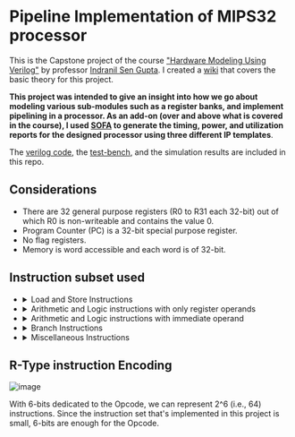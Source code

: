 # Pipeline Implementation of MIPS32 processor
This is the Capstone project of the course ["Hardware Modeling Using Verilog"](https://onlinecourses.nptel.ac.in/noc21_cs60/preview) by professor [Indranil Sen Gupta](http://www.facweb.iitkgp.ac.in/~isg/). I created a [wiki](https://github.com/stativeboss/MIPS32/wiki) that covers the basic theory for this project.

**This project was intended to give an insight into how we go about modeling various sub-modules such as a register banks, and implement pipelining in a processor. As an add-on (over and above what is covered in the course), I used [SOFA](https://github.com/lnis-uofu/SOFA) to generate the timing, power, and utilization reports for the designed processor using three different IP templates**. 


The [verilog code](https://github.com/stativeboss/MIPS32/blob/main/RTL/mips.v), the [test-bench](https://github.com/stativeboss/MIPS32/blob/main/RTL/mips_tb.v), and the simulation results are included in this repo.

## Considerations
- There are 32 general purpose registers (R0 to R31 each 32-bit) out of which R0 is non-writeable and contains the value 0.
- Program Counter (PC) is a 32-bit special purpose register.
- No flag registers.
- Memory is word accessible and each word is of 32-bit.

## Instruction subset used
 * <details>
      <summary>Load and Store Instructions</summary>
  
      - LW R1, 20(R2) // Add 20 to the data in R2. The result is taken as an address and the data present in that memory address is stored in R1.
      - SW R1, -3(R2) // Mem [R2-3] = R1 meaning 3 is subtracted from the value in R2 and the content in R1 is stored in that memory address. 
      </details>
      
 * <details>
      <summary>Arithmetic and Logic instructions with only register operands</summary>
  
      - ADD R1, R2, R3 // Add data in R2 and R3 and store the result in R1
      - SUB R1, R2, R3 // Subtract the data in R3 from the data in R2 and store the result in R1
      - MUL R1, R2, R3 // Multiply the data in R2 and R3 and store the result in R1
      - AND R1, R2, R3 // Perform bit-wise AND operation of the data in R2 and R3 and store the result in R1
      - OR R1, R2, R3 // Perform bit-wise OR operation of the data in R2 and R3 and store the result in R1
      - SLT R1, R2, R3 // If the data in R2 is less than the data in R3, set R1 else R1 = 0
      </details>
      
 * <details>
      <summary>Arithmetic and Logic instructions with immediate operand</summary>
  
      - ADDI R1, R2, 2 // Add data in R2 and 2, and store the result in R1
      - SUBI R1, R2, 3 // Subtract 3 from the data in R2, and store the result in R1
      - SLTI R1, R2, 4 // If the data in R2 is less than 4, set R1 else R1 = 0
      </details>
 
 * <details>
      <summary>Branch Instructions</summary>
  
      - BEQZ R1, LABEL // Branch to LABEL if data in R1 is 0
      - BNEQZ R1, LABEL // Branch to LABEL if data in R1 is not 0
      </details>

 * <details>
      <summary>Miscellaneous Instructions</summary>
  
      - HLT // Halt
      </details>
      

## R-Type instruction Encoding

![image](https://user-images.githubusercontent.com/14873110/172476834-9a5d6750-e088-4ef3-ade8-00d84c7a7943.png)

With 6-bits dedicated to the Opcode, we can represent 2^6 (i.e., 64) instructions. Since the instruction set that's implemented in this project is small, 6-bits are enough for the Opcode.
